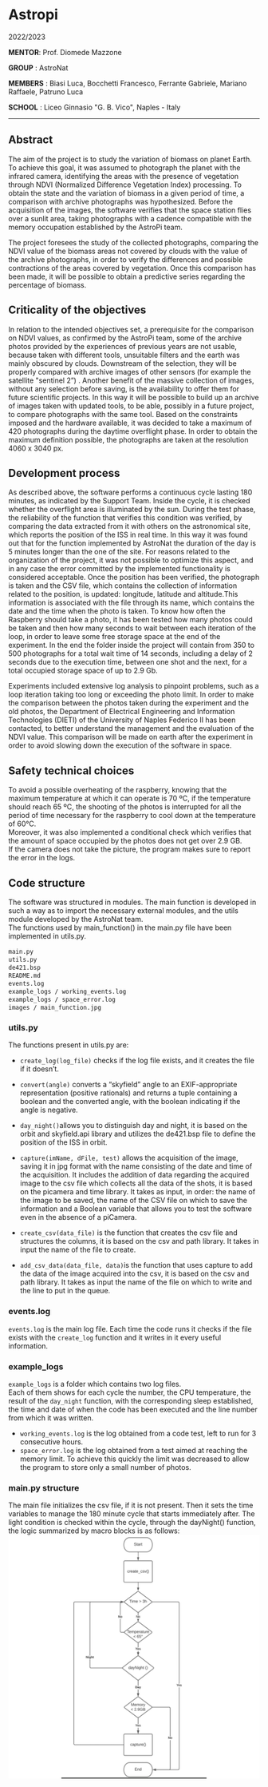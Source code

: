 # Astropi 
2022/2023

**MENTOR**: Prof. Diomede Mazzone

**GROUP** : AstroNat

**MEMBERS** :  Biasi Luca, Bocchetti Francesco, Ferrante Gabriele, Mariano Raffaele, Patruno Luca 

**SCHOOL** :  Liceo Ginnasio "G. B. Vico", Naples - Italy
***
## Abstract
The aim of the project is to study the variation of biomass on planet Earth. To achieve this goal, it was assumed to photograph the planet with the infrared camera, identifying the areas with the presence of vegetation through NDVI (Normalized Difference Vegetation Index) processing. To obtain the state and the variation of biomass in a given period of time, a comparison with archive photographs was hypothesized.
Before the acquisition of the images, the software verifies that the space station flies over a sunlit area, taking photographs with a cadence compatible with the memory occupation established by the AstroPi team.

The project foresees the study of the collected photographs, comparing the NDVI value of the biomass areas not covered by clouds with the value of the archive photographs, in order to verify the differences and possible contractions of the areas covered by vegetation. Once this comparison has been made, it will be possible to obtain a predictive series regarding the percentage of biomass.


## Criticality of the objectives
In relation to the intended objectives set, a prerequisite for the comparison on NDVI values, as confirmed by the AstroPi team, some of the archive photos provided by the experiences of previous years are not usable, because taken with different tools, unsuitable filters and the earth was mainly obscured by clouds. Downstream of the selection, they will be properly compared with archive images of other sensors (for example the satellite "sentinel 2”) . Another benefit of the massive collection of images, without any selection before saving, is the availability to offer them for future scientific projects. In this way it will be possible to build up an archive of images taken with updated tools, to be able, possibly in a future project, to compare photographs with the same tool. Based on the constraints imposed and the hardware available, it was decided to take a maximum of 420 photographs during the daytime overflight phase. In order to obtain the maximum definition possible, the photographs are taken at the resolution 4060 x 3040 px.


## Development process
As described above, the software performs a continuous cycle lasting 180 minutes, as indicated by the Support Team. Inside the cycle, it is checked whether the overflight area is illuminated by the sun. During the test phase, the reliability of the function that verifies this condition was verified, by comparing the data extracted from it with others on the astronomical site, which reports the position of the ISS in real time. In this way it was found out that for the function implemented by AstroNat the duration of the day is 5 minutes longer than the one of the site. For reasons related to the organization of the project, it was not possible to optimize this aspect, and in any case the error committed by the implemented functionality is considered acceptable. Once the position has been verified, the photograph is taken and the CSV file, which contains the collection of information related to the position, is updated: longitude, latitude and altitude.This information is associated with the file through its name, which contains the date and the time when the photo is taken. To know how often the Raspberry should take a photo, it has been tested how many photos could be taken and then how many seconds to wait between each iteration of the loop, in order to leave some free storage space at the end of the experiment. In the end the folder inside the project will contain from 350 to 500 photographs for a total wait time of 14 seconds, including a delay of 2 seconds due to the execution time, between one shot and the next, for a total occupied storage space of up to 2.9 Gb.  
  
Experiments included extensive log analysis to pinpoint problems, such as a loop iteration taking too long or exceeding the photo limit.
In order to make the comparison between the photos taken during the experiment and the old photos, the Department of Electrical Engineering and Information Technologies (DIETI) of the University of Naples Federico II has been contacted, to better understand the management and the evaluation of the NDVI value. This comparison will be made on earth after the experiment in order to avoid slowing down the execution of the software in space.

## Safety technical choices
To avoid a possible overheating of the raspberry, knowing that the maximum temperature at which it can operate is 70 ºC, if the temperature should reach 65 ºC, the shooting of the photos is interrupted for all the period of time necessary for the raspberry to cool down at the temperature of 60°C.  
Moreover, it was also implemented a conditional check which verifies that the amount of space occupied by the photos does not get over 2.9 GB.  
If the camera does not take the picture, the program makes sure to report the error in the logs.

## Code structure
The software was structured in modules. The main function is developed in such a way as to import the necessary external modules, and the utils module developed by the AstroNat team.  
The functions used by main_function() in the main.py file have been implemented in utils.py.
```
main.py
utils.py
de421.bsp
README.md
events.log
example_logs / working_events.log
example_logs / space_error.log
images / main_function.jpg
```

### utils.py
The functions present in utils.py are:

* `create_log(log_file)` checks if the log file exists, and it creates the file if it doesn’t.
* `convert(angle)` converts a “skyfield” angle to an EXIF-appropriate representation (positive rationals) and returns a tuple containing a boolean and the converted angle, with the boolean indicating if the angle is negative.
* ` day_night() `allows you to distinguish day and night, it is based on the orbit and skyfield.api library and utilizes the de421.bsp file to define the position of the ISS in orbit.
* ` capture(imName, dFile, test) ` allows the acquisition of the image, saving it in jpg format with the name consisting of the date and time of the acquisition. It includes the addition of data regarding the acquired image to the csv file which collects all the data of the shots, it is based on the picamera and time library. It takes as input, in order: the name of the image to be saved, the name of the CSV file on which to save the information and a Boolean variable that allows you to test the software even in the absence of a piCamera.

* ` create_csv(data_file) `  is the function that creates the csv file and structures the columns, it is based on the csv and path library. It takes in input the name of the file to create.

* ` add_csv_data(data_file, data) `is the function that uses capture to add the data of the image acquired into the csv, it is based on the csv and path library. It takes as input the name of the file on which to write and the line to put in the queue.

### events.log
`events.log` is the main log file. Each time the code runs it checks if the file exists with the `create_log` function and it writes in it every useful information.


### example_logs
`example_logs` is a folder which contains two log files.  
Each of them shows for each cycle the number, the CPU temperature, the result of the `day_night` function, with the corresponding sleep established, the time and date of when the code has been executed and the line number from which it was written.

* `working_events.log` is the log obtained from a code test, left to run for 3 consecutive hours.
* `space_error.log` is the log obtained from a test aimed at reaching the memory limit. To achieve this quickly the limit was decreased to allow the program to store only a small number of photos.



### main.py structure
The main file initializes the csv file, if it is not present. Then it sets the time variables to manage the 180 minute cycle that starts immediately after. The light condition is checked within the cycle, through the dayNight() function, the logic summarized by macro blocks is as follows:
![Diagramma vuoto](https://github.com/doceo/astropi-2223/blob/main/images/main_function.jpg?raw=true)



